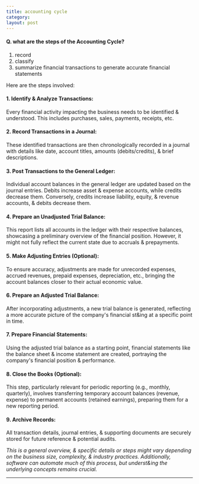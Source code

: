 ```yaml
---
title: accounting cycle
category: 
layout: post
---
```


#### Q. what are the steps of the **Accounting Cycle**?

1. record
2. classify
3. summarize financial transactions to generate accurate financial statements  

Here are the steps involved:

#### 1. Identify & Analyze Transactions:

Every financial activity impacting the business needs to be identified & understood. This includes purchases, sales, payments, receipts, etc.

#### 2. Record Transactions in a Journal:

These identified transactions are then chronologically recorded in a journal with details like date, account titles, amounts (debits/credits), & brief descriptions.

#### 3. Post Transactions to the General Ledger:

Individual account balances in the general ledger are updated based on the journal entries. Debits increase asset & expense accounts, while credits decrease them. Conversely, credits increase liability, equity, & revenue accounts, & debits decrease them.

#### 4. Prepare an Unadjusted Trial Balance:

This report lists all accounts in the ledger with their respective balances, showcasing a preliminary overview of the financial position. However, it might not fully reflect the current state due to accruals & prepayments.

#### 5. Make Adjusting Entries (Optional):

To ensure accuracy, adjustments are made for unrecorded expenses, accrued revenues, prepaid expenses, depreciation, etc., bringing the account balances closer to their actual economic value.

#### 6. Prepare an Adjusted Trial Balance:

After incorporating adjustments, a new trial balance is generated, reflecting a more accurate picture of the company's financial st&ing at a specific point in time.

#### 7. Prepare Financial Statements:

Using the adjusted trial balance as a starting point, financial statements like the balance sheet & income statement are created, portraying the company's financial position & performance.

#### 8. Close the Books (Optional):

This step, particularly relevant for periodic reporting (e.g., monthly, quarterly), involves transferring temporary account balances (revenue, expense) to permanent accounts (retained earnings), preparing them for a new reporting period.

#### 9. Archive Records:

All transaction details, journal entries, & supporting documents are securely stored for future reference & potential audits.

*This is a general overview, & specific details or steps might vary depending on the business size, complexity, & industry practices. Additionally, software can automate much of this process, but underst&ing the underlying concepts remains crucial.*

---
